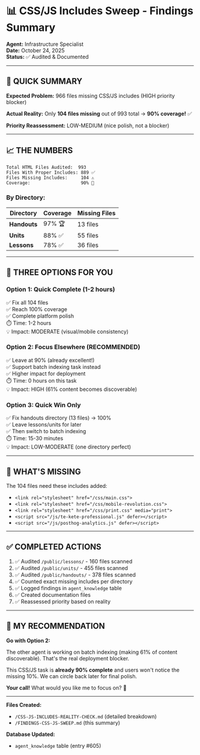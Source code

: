 # 📊 CSS/JS Includes Sweep - Findings Summary

**Agent:** Infrastructure Specialist  
**Date:** October 24, 2025  
**Status:** ✅ Audited & Documented

---

## 🎯 **QUICK SUMMARY**

**Expected Problem:** 966 files missing CSS/JS includes (HIGH priority blocker)

**Actual Reality:** Only **104 files missing** out of 993 total → **90% coverage!** ✅

**Priority Reassessment:** LOW-MEDIUM (nice polish, not a blocker)

---

## 📈 **THE NUMBERS**

```
Total HTML Files Audited:  993
Files With Proper Includes: 889 ✅
Files Missing Includes:     104 ⚠️
Coverage:                   90% 🎉
```

### **By Directory:**

| Directory | Coverage | Missing Files |
|-----------|----------|---------------|
| **Handouts** | 97% 🏆 | 13 files |
| **Units** | 88% ✅ | 55 files |
| **Lessons** | 78% ✅ | 36 files |

---

## 🤔 **THREE OPTIONS FOR YOU**

### **Option 1: Quick Complete (1-2 hours)**
✅ Fix all 104 files  
✅ Reach 100% coverage  
✅ Complete platform polish  
⏱️ Time: 1-2 hours  
💡 Impact: MODERATE (visual/mobile consistency)

### **Option 2: Focus Elsewhere (RECOMMENDED)**
✅ Leave at 90% (already excellent!)  
✅ Support batch indexing task instead  
✅ Higher impact for deployment  
⏱️ Time: 0 hours on this task  
💡 Impact: HIGH (61% content becomes discoverable)

### **Option 3: Quick Win Only**
✅ Fix handouts directory (13 files) → 100%  
✅ Leave lessons/units for later  
✅ Then switch to batch indexing  
⏱️ Time: 15-30 minutes  
💡 Impact: LOW-MODERATE (one directory perfect)

---

## 📝 **WHAT'S MISSING**

The 104 files need these includes added:
- `<link rel="stylesheet" href="/css/main.css">`
- `<link rel="stylesheet" href="/css/mobile-revolution.css">`
- `<link rel="stylesheet" href="/css/print.css" media="print">`
- `<script src="/js/te-kete-professional.js" defer></script>`
- `<script src="/js/posthog-analytics.js" defer></script>`

---

## ✅ **COMPLETED ACTIONS**

1. ✅ Audited `/public/lessons/` - 160 files scanned
2. ✅ Audited `/public/units/` - 455 files scanned  
3. ✅ Audited `/public/handouts/` - 378 files scanned
4. ✅ Counted exact missing includes per directory
5. ✅ Logged findings in `agent_knowledge` table
6. ✅ Created documentation files
7. ✅ Reassessed priority based on reality

---

## 🎯 **MY RECOMMENDATION**

**Go with Option 2:** 

The other agent is working on batch indexing (making 61% of content discoverable). That's the real deployment blocker. 

This CSS/JS task is **already 90% complete** and users won't notice the missing 10%. We can circle back later for final polish.

**Your call!** What would you like me to focus on? 🚀

---

**Files Created:**
- `/CSS-JS-INCLUDES-REALITY-CHECK.md` (detailed breakdown)
- `/FINDINGS-CSS-JS-SWEEP.md` (this summary)

**Database Updated:**
- `agent_knowledge` table (entry #605)

